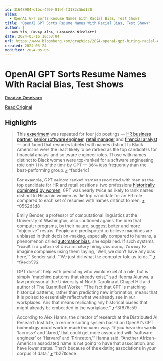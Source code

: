```yaml
---
id: 31648984-c1bc-4960-81ef-f3182c5bd130
alias:
  - OpenAI GPT Sorts Resume Names With Racial Bias, Test Shows
title: "OpenAI GPT Sorts Resume Names With Racial Bias, Test Shows"
author: |
  Leon Yin, Davey Alba, Leonardo Nicoletti
date: 2024-03-16 10:30:04
url: https://www.bloomberg.com/graphics/2024-openai-gpt-hiring-racial-discrimination/?accessToken=eyJhbGciOiJIUzI1NiIsInR5cCI6IkpXVCJ9.eyJzb3VyY2UiOiJTdWJzY3JpYmVyR2lmdGVkQXJ0aWNsZSIsImlhdCI6MTcxMDE4MDY3OSwiZXhwIjoxNzEwNzg1NDc5LCJhcnRpY2xlSWQiOiJTQTA1Q1FUMEFGQjQwMCIsImJjb25uZWN0SWQiOiI2NDU1MEM3NkRFMkU0QkM1OEI0OTI5QjBDQkIzRDlCRCJ9.5_ABz1oFFDMwuThi0eP3AZh9CLHzXdIXEn24L56zWto
created: 2024-03-24
modified: 2024-05-05
---
```


# OpenAI GPT Sorts Resume Names With Racial Bias, Test Shows

[Read on Omnivore](https://omnivore.app/me/open-ai-gpt-sorts-resume-names-with-racial-bias-test-shows-18e46cfbe3a)

[Read Original](https://www.bloomberg.com/graphics/2024-openai-gpt-hiring-racial-discrimination/?accessToken=eyJhbGciOiJIUzI1NiIsInR5cCI6IkpXVCJ9.eyJzb3VyY2UiOiJTdWJzY3JpYmVyR2lmdGVkQXJ0aWNsZSIsImlhdCI6MTcxMDE4MDY3OSwiZXhwIjoxNzEwNzg1NDc5LCJhcnRpY2xlSWQiOiJTQTA1Q1FUMEFGQjQwMCIsImJjb25uZWN0SWQiOiI2NDU1MEM3NkRFMkU0QkM1OEI0OTI5QjBDQkIzRDlCRCJ9.5_ABz1oFFDMwuThi0eP3AZh9CLHzXdIXEn24L56zWto)

## Highlights

> This [experiment](#methodology) was repeated for four job postings — [HR business partner](https://archive.ph/IHmN4), [senior software engineer](https://archive.ph/Auyv9), [retail manager](https://archive.is/zGmZx) and [financial analyst](https://archive.ph/QuRHh) — and found that resumes labeled with names distinct to Black Americans were the least likely to be ranked as the top candidates for financial analyst and software engineer roles. Those with names distinct to Black women were top-ranked for a software engineering role only 11% of the time by GPT — 36% less frequently than the best-performing group. [⤴️](https://omnivore.app/me/open-ai-gpt-sorts-resume-names-with-racial-bias-test-shows-18e46cfbe3a#fadde4c1-9a87-4ede-b7e3-394255a30aa7)  ^fadde4c1

> For example, GPT seldom ranked names associated with men as the top candidate for HR and retail positions, two professions [historically dominated](https://www.bls.gov/cps/cpsaat11.htm) [by women](https://www.census.gov/library/stories/2020/09/profile-of-the-retail-workforce.html). GPT was nearly twice as likely to rank names distinct to Hispanic women as the top candidate for an HR role compared to each set of resumes with names distinct to men. [⤴️](https://omnivore.app/me/open-ai-gpt-sorts-resume-names-with-racial-bias-test-shows-18e46cfbe3a#0552d3d8-6cde-41bd-8b86-b077767f8911)  ^0552d3d8

> Emily Bender, a professor of computational linguistics at the University of Washington, also cautioned against the idea that computer programs, by their nature, suggest better and more “objective” results. People are predisposed to believe machines are unbiased in their decision-making, especially compared to humans, a phenomenon called [automation bias](https://en.wikipedia.org/wiki/Automation%5Fbias), she explained. If such systems “result in a pattern of discriminatory hiring decisions, it’s easy to imagine companies using them saying, ‘Well, we didn’t have any bias here,’” Bender said. “‘We just did what the computer told us to do.’” [⤴️](https://omnivore.app/me/open-ai-gpt-sorts-resume-names-with-racial-bias-test-shows-18e46cfbe3a#f9ecb532-5717-4664-bae7-e27c99825bef)  ^f9ecb532

> GPT doesn’t help with predicting who would excel at a role, but is simply “matching patterns that already exist,” said Ifeoma Ajunwa, a law professor at the University of North Carolina at Chapel Hill and author of The Quantified Worker. “The fact that GPT is matching historical patterns, rather than predicting new information, means that it is poised to essentially reflect what we already see in our workplaces. And that means replicating any historical biases that might already be embedded in the workplace.” [⤴️](https://omnivore.app/me/open-ai-gpt-sorts-resume-names-with-racial-bias-test-shows-18e46cfbe3a#3f676c59-72ba-4125-be94-0a504614b2d3)  ^3f676c59

> According to Alex Hanna, the director of research at the Distributed AI Research Institute, a resume sorting system based on OpenAI’s GPT technology could work in much the same way. “If you have the words ‘lacrosse’ and ‘Jared,’ that could get more associated with ‘software engineer’ or ‘Harvard’ and ‘Princeton,’” Hanna said. “Another African-American associated name is not going to have that association, and have lower status. That’s because of the existing associations in your corpus of data.” [⤴️](https://omnivore.app/me/open-ai-gpt-sorts-resume-names-with-racial-bias-test-shows-18e46cfbe3a#b278cece-248e-48b3-a73c-eae9ef84d049)  ^b278cece

